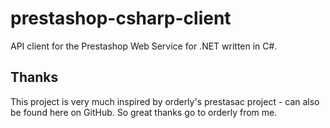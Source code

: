 prestashop-csharp-client
========================

API client for the Prestashop Web Service for .NET written in C#.


## Thanks

This project is very much inspired by orderly's prestasac project - can also be found here on GitHub. So great thanks go to orderly from me.
